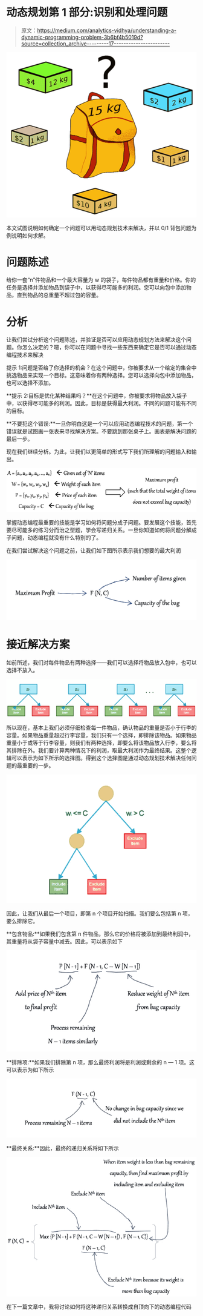 # 动态规划第 1 部分:识别和处理问题

> 原文：<https://medium.com/analytics-vidhya/understanding-a-dynamic-programming-problem-3b6bf4b5019d?source=collection_archive---------17----------------------->

![](img/9381740d559dd14cd7115680e88943f6.png)

本文试图说明如何确定一个问题可以用动态规划技术来解决，并以 0/1 背包问题为例说明如何求解。

# 问题陈述

给你一套“n”件物品和一个最大容量为 w 的袋子，每件物品都有重量和价格。你的任务是选择并添加物品到袋子中，以获得尽可能多的利润。您可以向包中添加物品，直到物品的总重量不超过包的容量。

# 分析

让我们尝试分析这个问题陈述，并验证是否可以应用动态规划方法来解决这个问题。你怎么决定的？嗯，你可以在问题中寻找一些东西来确定它是否可以通过动态编程技术来解决

提示 1:问题是否给了你选择的机会？在这个问题中，你被要求从一个给定的集合中挑选物品来实现一个目标。这意味着你有两种选择。您可以选择向包中添加物品，也可以选择不添加。

**提示 2:目标是优化某种结果吗？**在这个问题中，你被要求将物品放入袋子中，以获得尽可能多的利润。因此，目标是获得最大利润。不同的问题可能有不同的目标。

**不要犯这个错误:**一旦你明白这是一个可以应用动态编程技术的问题，第一个错误就是试图画一张表来寻找解决方案。不要跳到那张桌子上。画表是解决问题的最后一步。

现在我们继续分析。为此，让我们以更简单的形式写下我们所理解的问题输入和输出。

![](img/2a7e659ba2910d1bad08ff0e7a3be93c.png)

掌握动态编程最重要的技能是学习如何将问题分成子问题。要发展这个技能，首先要尽可能多的练习分而治之型题，学会写递归关系。一旦你知道如何将问题分解成子问题，动态编程就没有什么特别的了。

在我们尝试解决这个问题之前，让我们如下图所示表示我们想要的最大利润

![](img/bb6832b9c7053e259bc364697fe1faef.png)

# 接近解决方案

如前所述，我们对每件物品有两种选择——我们可以选择将物品放入包中，也可以选择不放入。

![](img/fb454fd3aae8e5d6e4ae046a3ec26834.png)

所以现在，基本上我们必须仔细检查每一件物品，确认物品的重量是否小于行李的容量。如果物品重量超过行李容量，我们只有一个选择，即排除该物品。如果物品重量小于或等于行李容量，则我们有两种选择，即要么将该物品放入行李，要么将其排除在外。我们要计算两种情况下的利润，取最大利润作为最终结果。这整个逻辑可以表示为如下所示的选择图。得到这个选择图是通过动态规划技术解决任何问题的最重要的一步。

![](img/65f82f6ce93e9c31c03a12381a4653aa.png)

因此，让我们从最后一个项目，即第 n 个项目开始扫描。我们要么包括第 n 项，要么排除它。

**包含物品:**如果我们包含第 n 件物品，那么它的价格将被添加到最终利润中，其重量将从袋子容量中减去。因此，可以表示如下

![](img/c37db996a08d2cbc2a382e2673c01ffa.png)

**排除项:**如果我们排除第 n 项，那么最终利润将是利润或剩余的 n — 1 项。这可以表示为如下所示

![](img/b093b313602bc1321e5f18de34a4ddc5.png)

**最终关系:**因此，最终的递归关系将如下所示

![](img/db8732770e64d88ec69274b5b6674a00.png)

在下一篇文章中，我将讨论如何将这种递归关系转换成自顶向下的动态编程代码